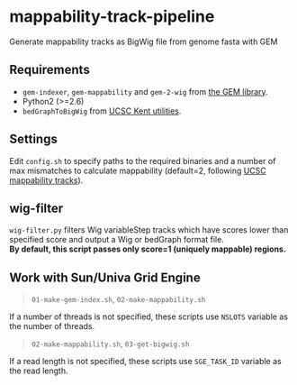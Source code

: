 # mappability-track-pipeline
Generate mappability tracks as BigWig file from genome fasta with GEM

## Requirements
- `gem-indexer`, `gem-mappability` and `gem-2-wig` from [the GEM library](http://algorithms.cnag.cat/wiki/The_GEM_library "The GEM library").
- Python2 (>=2.6)
- `bedGraphToBigWig` from [UCSC Kent utilities](http://hgdownload.soe.ucsc.edu/downloads.html#source_downloads "UCSC Genome Browser Downloads").

## Settings
Edit `config.sh` to specify paths to the required binaries and a number of max mismatches to calculate mappability (default=2, following [UCSC mappability tracks](http://genome.ucsc.edu/cgi-bin/hgFileUi?db=hg19&g=wgEncodeMapability#TRACK_HTML "Mappability Downloadable Files")).

## wig-filter
`wig-filter.py` filters Wig variableStep tracks which have scores lower than specified score and output a Wig or bedGraph format file.  
__By default, this script passes only score=1 (uniquely mappable) regions.__

## Work with Sun/Univa Grid Engine
> `01-make-gem-index.sh`, `02-make-mappability.sh`

If a number of threads is not specified, these scripts use `NSLOTS` variable as the number of threads.
> `02-make-mappability.sh`, `03-get-bigwig.sh`

If a read length is not specified, these scripts use `SGE_TASK_ID` variable as the read length.
